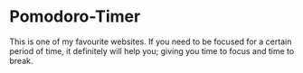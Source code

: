 # Pomodoro-Timer
This is one of my favourite websites. If you need to be focused for a certain period of time, it definitely will help you; giving you time to focus and time to break.
